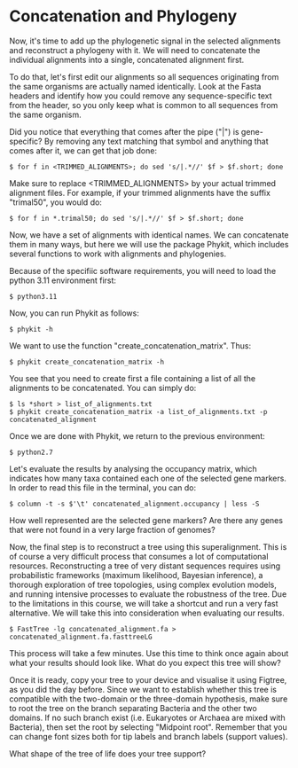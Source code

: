 Concatenation and Phylogeny
==============

Now, it's time to add up the phylogenetic signal in the selected alignments
and reconstruct a phylogeny with it. We will need to concatenate the individual
alignments into a single, concatenated alignment first.

To do that, let's first edit our alignments so all sequences originating from
the same organisms are actually named identically. Look at the Fasta headers
and identify how you could remove any sequence-specific text from the header, 
so you only keep what is common to all sequences from the same organism.

Did you notice that everything that comes after the pipe ("|") is gene-specific?
By removing any text matching that symbol and anything that comes after it, we
can get that job done:
~~~
$ for f in <TRIMMED_ALIGNMENTS>; do sed 's/|.*//' $f > $f.short; done
~~~

Make sure to replace <TRIMMED_ALIGNMENTS> by your actual trimmed alignment files.
For example, if your trimmed alignments have the suffix "trimal50", you would do:
~~~
$ for f in *.trimal50; do sed 's/|.*//' $f > $f.short; done
~~~

Now, we have a set of alignments with identical names. We can concatenate them
in many ways, but here we will use the package Phykit, which includes several
functions to work with alignments and phylogenies.

Because of the specifiic software requirements, you will need to load the 
python 3.11 environment first:
~~~
$ python3.11
~~~

Now, you can run Phykit as follows:
~~~
$ phykit -h
~~~

We want to use the function "create_concatenation_matrix". Thus:
~~~
$ phykit create_concatenation_matrix -h
~~~

You see that you need to create first a file containing a list of all the
alignments to be concatenated. You can simply do:
~~~
$ ls *short > list_of_alignments.txt
$ phykit create_concatenation_matrix -a list_of_alignments.txt -p concatenated_alignment
~~~

Once we are done with Phykit, we return to the previous environment:
~~~
$ python2.7
~~~

Let's evaluate the results by analysing the occupancy matrix, which indicates
how many taxa contained each one of the selected gene markers. In order to
read this file in the terminal, you can do:
~~~
$ column -t -s $'\t' concatenated_alignment.occupancy | less -S
~~~

How well represented are the selected gene markers? Are there any genes that
were not found in a very large fraction of genomes?

Now, the final step is to reconstruct a tree using this superalignment. This 
is of course a very difficult process that consumes a lot of computational
resources. Reconstructing a tree of very distant sequences requires using 
probabilistic frameworks (maximum likelihood, Bayesian inference), a thorough
exploration of tree topologies, using complex evolution models, and running
intensive processes to evaluate the robustness of the tree. Due to the
limitations in this course, we will take a shortcut and run a very fast 
alternative. We will take this into consideration when evaluating our results.
~~~
$ FastTree -lg concatenated_alignment.fa > concatenated_alignment.fa.fasttreeLG
~~~

This process will take a few minutes. Use this time to think once again about
what your results should look like. What do you expect this tree will show?

Once it is ready, copy your tree to your device and visualise it using 
Figtree, as you did the day before. Since we want to establish whether this tree
is compatible with the two-domain or the three-domain hypothesis, make sure
to root the tree on the branch separating Bacteria and the other two domains. If
no such branch exist (i.e. Eukaryotes or Archaea are mixed with Bacteria), then
set the root by selecting "Midpoint root". Remember that you can change font
sizes both for tip labels and branch labels (support values).

What shape of the tree of life does your tree support? 
